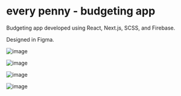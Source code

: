 # every penny - budgeting app

Budgeting app developed using React, Next.js, SCSS, and Firebase.

Designed in Figma.

![image](https://user-images.githubusercontent.com/32545590/150679517-35328a0f-736b-43fd-ab55-d319184ccb1c.png)

![image](https://user-images.githubusercontent.com/32545590/150679528-347c6a6e-b458-4f06-95e8-3a95678ea119.png)

![image](https://user-images.githubusercontent.com/32545590/150679531-7714632a-eb36-4d1f-a8f7-bcb5f7e99fa4.png)

![image](https://user-images.githubusercontent.com/32545590/150679541-45d0981b-b9e1-4ce3-aceb-5f635b2c5084.png)
